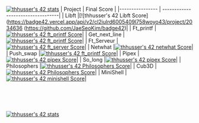 [![thhusser's 42 stats](https://badge42.vercel.app/api/v2/cl2iulrd6005409l758woyo43/stats?cursusId=21&coalitionId=45)](https://github.com/JaeSeoKim/badge42)
| Project         | Final Score                       |
|---------------- | ----------------------------------|
| Libft           |[![thhusser's 42 Libft Score](https://badge42.vercel.app/api/v2/cl2iulrd6005409l758woyo43/project/2034636 (https://github.com/JaeSeoKim/badge42)|
| Ft_printf       |[![thhusser's 42 ft_printf Score](https://badge42.vercel.app/api/v2/cl2iulrd6005409l758woyo43/project/2045651)](https://github.com/JaeSeoKim/badge42)|
| Get_next_line   |[![thhusser's 42 ft_printf Score](https://badge42.vercel.app/api/v2/cl2iulrd6005409l758woyo43/project/2045651)](https://github.com/JaeSeoKim/badge42)|
| Ft_Serveur      |[![thhusser's 42 ft_server Score](https://badge42.vercel.app/api/v2/cl2iulrd6005409l758woyo43/project/2057875)](https://github.com/JaeSeoKim/badge42)|
| Netwhat         |[![thhusser's 42 netwhat Score](https://badge42.vercel.app/api/v2/cl2iulrd6005409l758woyo43/project/2045407)](https://github.com/JaeSeoKim/badge42)|
| Push_swap       |[![thhusser's 42 ft_printf Score](https://badge42.vercel.app/api/v2/cl2iulrd6005409l758woyo43/project/2045651)](https://github.com/JaeSeoKim/badge42)|
| Pipex           |[![thhusser's 42 pipex Score](https://badge42.vercel.app/api/v2/cl2iulrd6005409l758woyo43/project/2344150)](https://github.com/JaeSeoKim/badge42)|
| So_long         |[![thhusser's 42 pipex Score](https://badge42.vercel.app/api/v2/cl2iulrd6005409l758woyo43/project/2344150)](https://github.com/JaeSeoKim/badge42)|
| Philosophers    |[![thhusser's 42 Philosophers Score](https://badge42.vercel.app/api/v2/cl2iulrd6005409l758woyo43/project/2362205)](https://github.com/JaeSeoKim/badge42)|
| Cub3D           |[![thhusser's 42 Philosophers Score](https://badge42.vercel.app/api/v2/cl2iulrd6005409l758woyo43/project/2362205)](https://github.com/JaeSeoKim/badge42)|
| MiniShell       |[![thhusser's 42 minishell Score](https://badge42.vercel.app/api/v2/cl2iulrd6005409l758woyo43/project/2451051)](https://github.com/JaeSeoKim/badge42)|

</br>
</br>
</br>

[![thhusser's 42 stats](https://badge42.vercel.app/api/v2/cl2iulrd6005409l758woyo43/stats?cursusId=9&coalitionId=piscine)](https://github.com/JaeSeoKim/badge42)

<!-- Barre de progressiosn 
![Image in progress](https://progress-bar.dev/99/)| -->
<!--
### Hi there 👋
**thibaut1304/thibaut1304** is a ✨ _special_ ✨ repository because its `README.md` (this file) appears on your GitHub profile.

Here are some ideas to get you started:

- 🔭 I’m currently working on ...
- 🌱 I’m currently learning ...
- 👯 I’m looking to collaborate on ...
- 🤔 I’m looking for help with ...
- 💬 Ask me about ...
- 📫 How to reach me: ...
- 😄 Pronouns: ...
- ⚡ Fun fact: ...
-->
